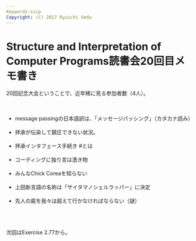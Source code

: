 ```yaml
---
Keywords:sicp
Copyright: (C) 2017 Ryuichi Ueda
---
```

# Structure and Interpretation of Computer Programs読書会20回目メモ書き
20回記念大会ということで、近年稀に見る参加者数（4人）。<br />
<br />
<ul><br />
 <li>message passingの日本語訳は、「メッセージパッシング」（カタカナ読み）</li><br />
 <li>拝承が伝染して鎮圧できない状況。</li><br />
 <li>拝承インタフェース手続き #とは</li><br />
 <li>コーディングに独り言は憑き物</li><br />
 <li>みんなChick Coreaを知らない</li><br />
 <li>上田新言語の名称は「サイタマノシェルラッパー」に決定</li><br />
 <li>先人の屍を我々は超えて行かなければならない（謎）</li><br />
</ul><br />
<br />
次回はExercise 2.77から。<br />

